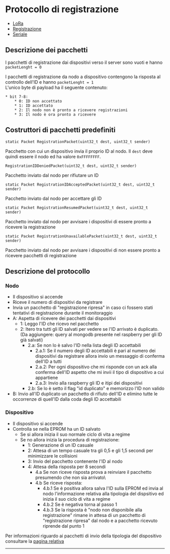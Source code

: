 Protocollo di registrazione
===========================

* [LoRa](LoRaProtocol_documentation.html)
* [Registrazione](Registrazione.html)
* [Seriale](SerialProtocol.html)

Descrizione dei pacchetti
-------------------------

I pacchetti di registrazione dai dispositivi verso il server sono vuoti
e hanno `packetLenght = 0`

I pacchetti di registrazione da nodo a dispositivo contengono la
risposta al controllo dell'ID e hanno `packetLenght = 1`\
L'unico byte di payload ha il seguente contenuto:

    * bit 7-8:
        * 0: ID non accettato
        * 1: ID accettato
        * 2: Il nodo non è pronto a ricevere registrazioni
        * 3: Il nodo è ora pronto a ricevere

Costruttori di pacchetti predefiniti
------------------------------------

`static Packet RegistrationPacket(uint32_t dest, uint32_t sender)`

Pacchetto con cui un dispositivo invia il proprio ID al nodo. Il `dest`
deve quindi essere il nodo ed ha valore `0xFFFFFFFF`.

`RegistrationIDDeniedPacket(uint32_t dest, uint32_t sender)`

Pacchetto inviato dal nodo per rifiutare un ID

`static Packet RegistrationIDAcceptedPacket(uint32_t dest, uint32_t sender)`

Pacchetto inviato dal nodo per accettare gli ID

`static Packet RegistrationResumedPacket(uint32_t dest, uint32_t sender)`

Pacchetto inviato dal nodo per avvisare i dispositivi di essere pronto a
ricevere la registrazione

`static Packet RegistrationUnavailablePacket(uint32_t dest, uint32_t sender)`

Pacchetto inviato dal nodo per avvisare i dispositivi di non essere
pronto a ricevere pacchetti di registrazione

Descrizione del protocollo
--------------------------

### Nodo

-   Il dispositivo si accende
-   Riceve il numero di dispositivi da registrare
-   Invia un pacchetto di "registrazione ripresa" in caso ci fossero
    stati tentativi di registrazione durante il monitoraggio
-   A: Aspetta di ricevere dei pacchetti dai dispositivi
    -   1: Leggo l'ID che ricevo nel pacchetto
    -   2: Itero tra tutti gli ID salvati per vedere se l'ID arrivato è duplicato. (Da aggiungere: query al mongodb presente nel raspberry per gli ID già salvati)
        -   2.a: Se non lo è salvo l'ID nella lista degli ID accettabili
            -   2.a.1: Se il numero degli ID accettabili è pari al numero dei dispositivi da registrare allora invio un messaggio di conferma dell'ID a tutti
            -   2.a.2: Per ogni dispositivo che mi risponde con un ack alla conferma dell'ID aspetto che mi invii il tipo di dispositivo a cui appartiene
            -   2.a.3: Invio alla raspberry gli ID e itipi dei dispositivi
        -   2.b: Se lo è setto il flag "id duplicato" e memorizzo l'ID
            non valido
-   B: Invio all'ID duplicato un pacchetto di rifiuto dell'ID e elimino
    tutte le occorrenze di quell'ID dalla coda degli ID accettabili

### Dispositivo

-   Il dispositivo si accende
-   Controlla se nella EPROM ha un ID salvato
    -   Se si allora inizia il suo normale ciclo di vita a regime
    -   Se no allora inizia la procedura di registrazione:
        -   1: Generazione di un ID casuale
        -   2: Attesa di un tempo casuale tra gli 0,5 e gli 1,5 secondi
            per minimizzare le collisioni
        -   3: Invio del pacchetto contenente l'ID al nodo
        -   4: Attesa della risposta per 8 secondi
            -   4.a Se non riceve risposta prova a reinviare il
                pacchetto presumendo che non sia arrivato\
            -   4.b Se riceve risposta:
                -   4.b.1 Se è positiva allora salva l'ID sulla EPROM ed invia al nodo l'informazione relativa alla tipologia del dispsitivo ed inizia il suo ciclo di vita a regime
                -   4.b.2 Se è negativa torna al passo 1
                -   4.b.3 Se la risposta è "nodo non disponibile alla
                    registrazione" rimane in attesa di un pacchetto di
                    "registrazione ripresa" dal nodo e a pacchetto
                    ricevuto riprende dal punto 1

Per informazioni riguardo ai pacchetti di invio della tipologia del dispositivo consultare la [pagina relativa](Submission.html)

------------------------------------------------------------------------
